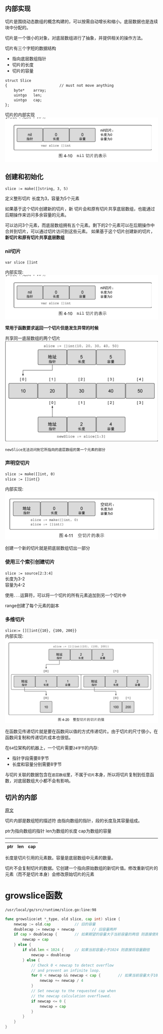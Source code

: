 ## 内部实现
切片是围绕动态数组的概念构建的，可以按需自动增长和缩小。底层数据也是连续块中分配的。

切片是一个很小的对象，对底层数组进行了抽象，并提供相关的操作方法。

切片有三个字短的数据结构
- 指向底层数组指针
- 切片的长度
- 切片的容量

```
struct Slice
{                        // must not move anything
    byte*    array;
    uintgo   len;
    uintgo   cap;
};
```

切片的内部实现
![click](../image/slice1.png)

## 创建和初始化

```
slice := make([]string, 3, 5)
```
定义整形切片 长度为3，容量为5个元素

如果基于这个切片创建新的切片，新 切片会和原有切片共享底层数组，也能通过后期操作来访问多余容量的元素。

可以访问3个元素，而底层数组拥有五个元素。剩下的2个元素可以在后期操作中合并到切片，可以通过切片访问到这些元素。
如果基于这个切片创建新的切片，**新切片和原有切片共享底层数组**

### nil切片  
`var slice []int` 

内部实现: ![click](../image/slice2.png)   

**常用于函数要求返回一个切片但是发生异常的时候**  

共享同一底层数组的两个切片
![](../image/slice.jpg)

`newSlice无法访问到它所指向的底层数组的第一个元素的部分`

### 声明空切片  
`slice := make([]int, 0)`  
`slice := []int{}`  

 内部实现: ![click](../image/slice3.png)

创建一个新的切片就是把底层数组切出一部分

### 使用三个索引创建切片  
`slice := source[2:3:4]`  
长度为3-2  
容量为4-2

使用`...`运算符，可以将一个切片的所有元素追加到另一个切片中

range创建了每个元素的副本  

### 多维切片  
`slice:= [][]int{{10}, {100, 200}}`  
内部实现:
![click](../image/slice4.png)

在函数见传递切片就是要在函数间以值的方式传递切片。由于切片的尺寸很小，在函数间复制和传递切片成本也很低。

在`64`位架构的机器上，一个切片需要`24字节`的内存:
- 指针字段需要8字节
- 长度和容量分别需要8字节

与切片关联的数据包含在`底层数组`里，不属于`切片`本身，所以将切片复制到任意函数，对底层数组大小都不会有影响。




## 切片的内部
[原文](https://blog.golang.org/go-slices-usage-and-internals)

切片内部是数组短的描述符
由指向数组的指针，段的长度及其容量组成。

ptr为指向数组的指针
len为数组的长度
cap为数组的容量

---
ptr|len|cap
-|-|-

长度是切片引用的元素数。容量是底层数组中元素的数量。

切片不会复制切片的数据。它创建一个指向原始数组的新切片值。修改重新切片的元素（而不是切片本身）会修改原始切片的元素


# growslice函数 
`/usr/local/go/src/runtime/slice.go:line:98`  

```go
func growslice(et *_type, old slice, cap int) slice {
    newcap := old.cap           // 旧的容量
	doublecap := newcap + newcap        // 旧容量两杯
	if cap > doublecap {        // 如果期望的容量大于当前容量的两倍 则直接使用期望容量
		newcap = cap
	} else {                
		if old.len < 1024 {     // 如果当前容量小于1024 则直接将容量翻倍
			newcap = doublecap
		} else {
			// Check 0 < newcap to detect overflow
			// and prevent an infinite loop.
			for 0 < newcap && newcap < cap {        // 如果当前容量大于1024则每次增加当前容量的1/4 直到新容量大于期望容量
				newcap += newcap / 4
			}
			// Set newcap to the requested cap when
			// the newcap calculation overflowed.
			if newcap <= 0 {
				newcap = cap
			}
		}
    }
}
```

